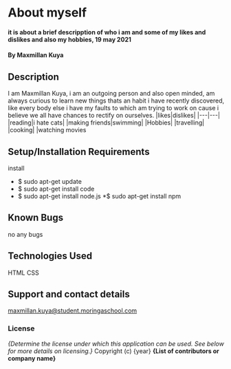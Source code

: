# About myself
#### it is about a brief descripption of who i am and some of my likes and dislikes and also my hobbies, 19 may 2021
#### By **Maxmillan Kuya**
## Description
I am Maxmillan Kuya, i am an outgoing person and also open minded, am always curious to learn new things thats an habit i have recently discovered, like every body else i have my faults to which am trying to work on cause i believe we all have chances to rectify on ourselves.
|likes|dislikes|
|---|---|
|reading|i hate cats|
|making friends|swimming|
|Hobbies|
|travelling|
|cooking|
|watching movies
## Setup/Installation Requirements
install
* $ sudo apt-get update
* $ sudo apt-get install code
* $ sudo apt-get install node.js
*$ sudo apt-get install npm
## Known Bugs
no any bugs
## Technologies Used
HTML
CSS
## Support and contact details
maxmillan.kuya@student.moringaschool.com
### License
*{Determine the license under which this application can be used.  See below for more details on licensing.}*
Copyright (c) {year} **{List of contributors or company name}**
